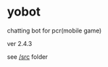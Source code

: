 # yobot
chatting bot for pcr(mobile game)

ver 2.4.3

see [/src](https://github.com/yuudi/yobot/tree/master/src/client) folder